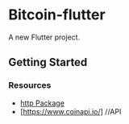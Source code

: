 # Bitcoin-flutter

A new Flutter project.

## Getting Started
### Resources
- [http Package](https://pub.dev/packages/http)
- [https://www.coinapi.io/] //API

